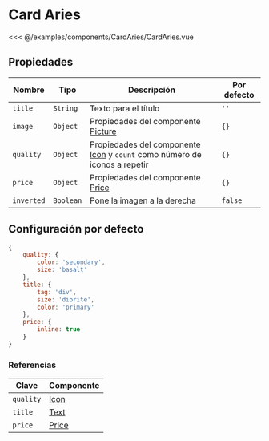 # Card Aries

<Preview>
  <template slot="demo">
    <components-CardAries-CardAries />
  </template>

  <<< @/examples/components/CardAries/CardAries.vue
</Preview>

## Propiedades

| Nombre     | Tipo      | Descripción                                                                            | Por defecto |
|------------|-----------|----------------------------------------------------------------------------------------|-------------|
| `title`    | `String`  | Texto para el título                                                                   | `''`        |
| `image`    | `Object`  | Propiedades del componente [Picture](./picture.md)                                     | `{}`        |
| `quality`  | `Object`  | Propiedades del componente [Icon](./icon.md) y `count` como número de iconos a repetir | `{}`        |
| `price`    | `Object`  | Propiedades del componente [Price](./price.md)                                         | `{}`        |
| `inverted` | `Boolean` | Pone la imagen a la derecha                                                            | `false`     |

## Configuración por defecto
```js
{
    quality: {
        color: 'secondary',
        size: 'basalt'
    },
    title: {
        tag: 'div',
        size: 'diorite',
        color: 'primary'
    },
    price: {
        inline: true
    }
}
```

### Referencias

| Clave     | Componente          |
|-----------|---------------------|
| `quality` | [Icon](./icon.md)   |
| `title`   | [Text](./text.md)   |
| `price`   | [Price](./price.md) |